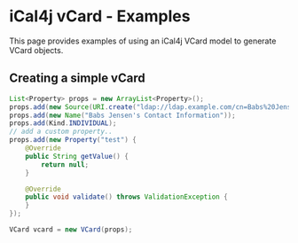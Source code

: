 # iCal4j vCard - Examples

This page provides examples of using an iCal4j VCard model to generate VCard objects.

## Creating a simple vCard

```java
List<Property> props = new ArrayList<Property>();
props.add(new Source(URI.create("ldap://ldap.example.com/cn=Babs%20Jensen,%20o=Babsco,%20c=US")));
props.add(new Name("Babs Jensen's Contact Information"));
props.add(Kind.INDIVIDUAL);
// add a custom property..
props.add(new Property("test") {
    @Override
    public String getValue() {
        return null;
    }

    @Override
    public void validate() throws ValidationException {
    }
});

VCard vcard = new VCard(props);
```
